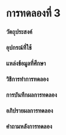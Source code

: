 # การทดลองที่ 3
### วัตถุประสงค์


### อุปกรณ์ที่ใช้

### แหล่งข้อมูลที่ศึกษา


### วิธีการทำการทดลอง
  

### การบันทึกผลการทดลอง

### อภิปรายผลการทดลอง

### คำถามหลังการทดลอง
